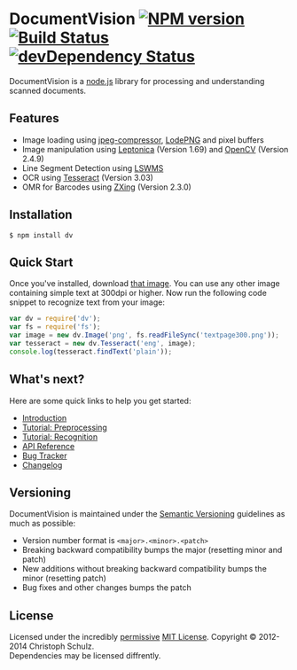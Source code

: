 # DocumentVision [![NPM version](https://badge.fury.io/js/dv.png)](http://badge.fury.io/js/dv) [![Build Status](https://travis-ci.org/creatale/node-dv.png)](https://travis-ci.org/creatale/node-dv) [![devDependency Status](https://david-dm.org/creatale/node-dv/dev-status.png?theme=shields.io)](https://david-dm.org/creatale/node-dv#info=devDependencies)

DocumentVision is a [node.js](http://nodejs.org) library for processing and understanding scanned documents.

## Features

- Image loading using [jpeg-compressor](http://code.google.com/p/jpeg-compressor/), [LodePNG](http://lodev.org/lodepng/) and pixel buffers
- Image manipulation using [Leptonica](http://www.leptonica.com/) (Version 1.69) and [OpenCV](http://opencv.org/) (Version 2.4.9)
- Line Segment Detection using [LSWMS](http://sourceforge.net/projects/lswms/)
- OCR using [Tesseract](http://code.google.com/p/tesseract-ocr/) (Version 3.03)
- OMR for Barcodes using [ZXing](https://github.com/zxing/zxing) (Version 2.3.0)

## Installation

    $ npm install dv

## Quick Start

Once you've installed, download [that image](https://github.com/creatale/node-dv/blob/master/test/fixtures/textpage300.png). You can use any other image containing simple text at 300dpi or higher. Now run the following code snippet to recognize text from your image:

```javascript
var dv = require('dv');
var fs = require('fs');
var image = new dv.Image('png', fs.readFileSync('textpage300.png'));
var tesseract = new dv.Tesseract('eng', image);
console.log(tesseract.findText('plain'));
```

## What's next?

Here are some quick links to help you get started:

- [Introduction](https://github.com/creatale/node-dv/wiki/Introduction)
- [Tutorial: Preprocessing](https://github.com/creatale/node-dv/wiki/Tutorial-Preprocessing)
- [Tutorial: Recognition](https://github.com/creatale/node-dv/wiki/Tutorial-Recognition)
- [API Reference](https://github.com/creatale/node-dv/wiki/API)
- [Bug Tracker](https://github.com/creatale/node-dv/issues)
- [Changelog](CHANGELOG.md)

## Versioning

DocumentVision is maintained under the [Semantic Versioning](http://semver.org/) guidelines as much as possible:

- Version number format is `<major>.<minor>.<patch>`
- Breaking backward compatibility bumps the major (resetting minor and patch)
- New additions without breaking backward compatibility bumps the minor (resetting patch)
- Bug fixes and other changes bumps the patch

## License

Licensed under the incredibly [permissive](http://en.wikipedia.org/wiki/Permissive_free_software_licence) [MIT License](http://creativecommons.org/licenses/MIT/). Copyright &copy; 2012-2014 Christoph Schulz. <br>
Dependencies may be licensed diffrently.
